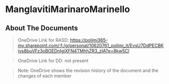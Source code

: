 # ManglavitiMarinaroMarinello

## About The Documents
>OneDrive Link for RASD: https://polimi365-my.sharepoint.com/:f:/g/personal/10620761_polimi_it/EvsU7DdPECBKivs8buVFz3oBOEDnIgiXFN4TMhhZR3_zIA?e=8kw5Cl

>OneDrive Link for DD: not present

>Note: OneDrive shows the revision history of the document and the changes of each member
